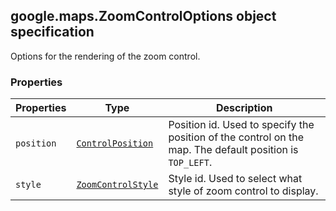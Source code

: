 <h2 id="ZoomControlOptions">
google.maps.ZoomControlOptions
object specification
</h2><p>Options for the rendering of the zoom control.</p><h3>Properties</h3><table summary="interface ZoomControlOptions - Properties" width="100%">
<thead>
<tr><th>Properties</th>
<th>Type</th>
<th>Description</th>
</tr></thead>
<tbody>
<tr>
<td><code>position</code></td>
<td><code><a href="https://github.com/amenadiel/google-maps-documentation/blob/master/docs/google.maps.ControlPosition.md">ControlPosition</a></code></td>
<td>Position id. Used to specify the position of the control on the map. The default position is <code>TOP_LEFT</code>.</td>
</tr>
<tr>
<td><code>style</code></td>
<td><code><a href="https://github.com/amenadiel/google-maps-documentation/blob/master/docs/google.maps.ZoomControlStyle.md">ZoomControlStyle</a></code></td>
<td>Style id. Used to select what style of zoom control to display.</td>
</tr>
</tbody>
</table>